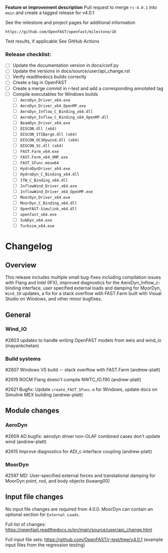 **Feature or improvement description**
Pull request to merge `rc-4.0.1` into `main` and create a tagged release for v4.0.1

See the milestone and project pages for additional information

    https://github.com/OpenFAST/openfast/milestone/16

Test results, if applicable
See GitHub Actions

### Release checklist:
- [ ] Update the documentation version in docs/conf.py
- [ ] Update the versions in docs/source/user/api\_change.rst
- [ ] Verify readthedocs builds correctly
- [ ] Create a tag in OpenFAST
- [ ] Create a merge commit in r-test and add a corresponding annotated tag
- [ ] Compile executables for Windows builds
    - [ ] `AeroDyn_Driver_x64.exe`
    - [ ] `AeroDyn_Driver_x64_OpenMP.exe`
    - [ ] `AeroDyn_Inflow_C_Binding_x64.dll`
    - [ ] `AeroDyn_Inflow_C_Binding_x64_OpenMP.dll`
    - [ ] `BeamDyn_Driver_x64.exe`
    - [ ] `DISCON.dll (x64)`
    - [ ] `DISCON_ITIBarge.dll (x64)`
    - [ ] `DISCON_OC3Hywind.dll (x64)`
    - [ ] `DISCON_SC.dll (x64)`
    - [ ] `FAST.Farm_x64.exe`
    - [ ] `FAST.Farm_x64_OMP.exe`
    - [ ] `FAST_SFunc.mexw64`
    - [ ] `HydroDynDriver_x64.exe`
    - [ ] `HydroDyn_C_Binding_x64.dll`
    - [ ] `IfW_C_Binding_x64.dll`
    - [ ] `InflowWind_Driver_x64.exe`
    - [ ] `InflowWind_Driver_x64_OpenMP.exe`
    - [ ] `MoorDyn_Driver_x64.exe`
    - [ ] `MoorDyn_C_Binding_x64.dll`
    - [ ] `OpenFAST-Simulink_x64.dll`
    - [ ] `openfast_x64.exe`
    - [ ] `SubDyn_x64.exe`
    - [ ] `Turbsim_x64.exe`

# Changelog

## Overview

This release includes multiple small bug-fixes including compilation issues with Flang and Intel (IFX), improved diagnostics for the AeroDyn\_Inflow\_c-binding interface, user specified external loads and damping for MoorDyn, `Wind_IO` updates, a fix for a stack overflow with FAST.Farm built with Visual Studio on Windows, and other minor bugfixes.



## General

### Wind_IO

#2603 updates to handle writing OpenFAST models from weis and wind_io (mayankchetan)


### Build systems

#2607 Windows VS build -- stack overflow with FAST.Farm (andrew-platt)

#2619 ROCM Flang doesn't compile NWTC_IO.f90 (andrew-platt)

#2621 Bugfix: Update `create_FAST_SFunc.m` for Windows, update docs on Simulink MEX building (andrew-platt)


## Module changes

### AeroDyn

#2609 AD bugfix: aerodyn driver non-OLAF combined cases don't update wind (andrew-platt)

#2615 Improve diagnostics for ADI_c interface coupling (andrew-platt)


### MoorDyn

#2597 MD: User-specified external forces and translational damping for MoorDyn point, rod, and body objects (luwang00)


## Input file changes

No input file changes are required from 4.0.0.  MoorDyn can contain an optional section for `External Loads`.

Full list of changes: https://openfast.readthedocs.io/en/main/source/user/api_change.html

Full input file sets: https://github.com/OpenFAST/r-test/tree/v4.0.1 (example input files from the regression testing)

